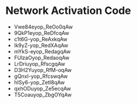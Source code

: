 # Network Activation Code
* Vwe84eyop_ReOo0qAw
* 9QkP1eyop_ReDfcqAw
* c1t6G-yop_ReAxkqAw
* lk9yZ-yop_RedXAqAw
* mYkS-eyop_RedagqAw
* FUlzaOyop_RedaoqAw
* LrDriuyop_RfscgqAw
* D3H2Yuyop_RfM-oqAw
* gQnxI-yop_RfcswqAw
* hISy6-yop_ZetI8qAw
* qxhODuyop_Ze5ecqAw
* T5Coauyop_ZbgOYqAw